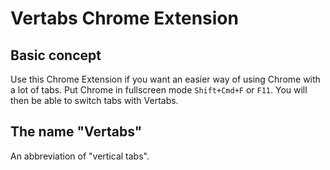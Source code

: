 # Vertabs Chrome Extension

## Basic concept
Use this Chrome Extension if you want an easier way of using Chrome with a lot of tabs. Put Chrome in fullscreen mode <code>Shift+Cmd+F</code> or <code>F11</code>. You will then be able to switch tabs with Vertabs.

## The name "Vertabs"
An abbreviation of "vertical tabs".
